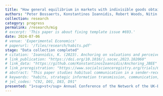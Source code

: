 ```yaml
---
title: "How general equilibrium in markets with indivisible goods obtains at the cost of computational complexity"
authors: "Peter Bossaerts, Konstantinos Ioannidis, Robert Woods, Nitin Yadan"
collection: research
category: progress
permalink: /research/mig
# excerpt: 'This paper is about fixing template issue #693.'
date: 2024-07-06
# venue: 'Experimental Economics'
# paperurl: '/files/research/habits.pdf'
stage: "Data collection completed"
# citation: 'Ioannidis, K. (2023). Anchoring on valuations and perceived informativeness. <i>Journal of Behavioral and Experimental Economics</i>. 106(102060).'
# link_publication: "https://doi.org/10.1016/j.socec.2023.102060"
# link_data: "https://github.com/KonstantinosIoannidis/Anchoring_JBEE"
# link_preregistration: "https://www.socialscienceregistry.org/trials/6387"
# abstract: "This paper studies habitual communication in a sender-receiver setting with information asymmetry. We investigate how habits formed in familiar environments affect communication in an unfamiliar environment. Using a controlled experiment with varying levels of preference alignment, we test two hypotheses: (i) whether familiarity with common-interest compared to conflicting-interest environments leads to more informative communication in an unfamiliar environment, and (ii) how reliance on communication habits varies based on the frequency of interacting in an unfamiliar environment. We find evidence for habitual communication only when the unfamiliar environment occurs rarely. Analysis of individual decisions provides suggestive evidence on the mechanisms."
# keywords: "habits, strategic information transmission, communication, experiment"
# jel_codes: "C92, D01, D83, D91"
presented: "1<sup>st</sup> Annual Conference of the Network of the UK-Based Experimental and Behavioural Economists (Leicester, 2024), University of Vienna Behavioral/Experimental Seminar (Vienna, 2024), 14<sup>th</sup> Society for Experimental Finance Conference (Stavanger, 2024)"
---
```

